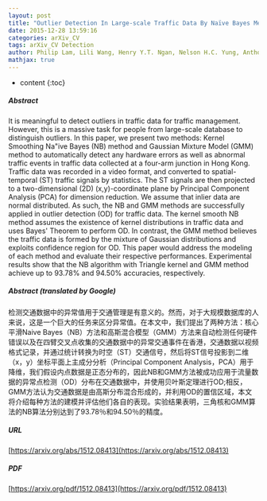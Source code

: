 ```yaml
---
layout: post
title: "Outlier Detection In Large-scale Traffic Data By Naïve Bayes Method and Gaussian Mixture Model Method"
date: 2015-12-28 13:59:16
categories: arXiv_CV
tags: arXiv_CV Detection
author: Philip Lam, Lili Wang, Henry Y.T. Ngan, Nelson H.C. Yung, Anthony G.O. Yeh
mathjax: true
---
```


* content
{:toc}

##### Abstract
It is meaningful to detect outliers in traffic data for traffic management. However, this is a massive task for people from large-scale database to distinguish outliers. In this paper, we present two methods: Kernel Smoothing Na\"ive Bayes (NB) method and Gaussian Mixture Model (GMM) method to automatically detect any hardware errors as well as abnormal traffic events in traffic data collected at a four-arm junction in Hong Kong. Traffic data was recorded in a video format, and converted to spatial-temporal (ST) traffic signals by statistics. The ST signals are then projected to a two-dimensional (2D) (x,y)-coordinate plane by Principal Component Analysis (PCA) for dimension reduction. We assume that inlier data are normal distributed. As such, the NB and GMM methods are successfully applied in outlier detection (OD) for traffic data. The kernel smooth NB method assumes the existence of kernel distributions in traffic data and uses Bayes' Theorem to perform OD. In contrast, the GMM method believes the traffic data is formed by the mixture of Gaussian distributions and exploits confidence region for OD. This paper would address the modeling of each method and evaluate their respective performances. Experimental results show that the NB algorithm with Triangle kernel and GMM method achieve up to 93.78% and 94.50% accuracies, respectively.

##### Abstract (translated by Google)
检测交通数据中的异常值用于交通管理是有意义的。然而，对于大规模数据库的人来说，这是一个巨大的任务来区分异常值。在本文中，我们提出了两种方法：核心平滑Naive Bayes（NB）方法和高斯混合模型（GMM）方法来自动检测任何硬件错误以及在四臂交叉点收集的交通数据中的异常交通事件在香港，交通数据以视频格式记录，并通过统计转换为时空（ST）交通信号，然后将ST信号投影到二维（x，y）坐标平面上主成分分析（Principal Component Analysis，PCA）用于降维，我们假设内点数据是正态分布的，因此NB和GMM方法被成功应用于流量数据的异常点检测（OD）分布在交通数据中，并使用贝叶斯定理进行OD;相反，GMM方法认为交通数据是由高斯分布混合形成的，并利用OD的置信区域，本文将介绍每种方法的建模并评估他们各自的表现。实验结果表明，三角核和GMM算法的NB算法分别达到了93.78％和94.50％的精度。

##### URL
[https://arxiv.org/abs/1512.08413](https://arxiv.org/abs/1512.08413)

##### PDF
[https://arxiv.org/pdf/1512.08413](https://arxiv.org/pdf/1512.08413)

